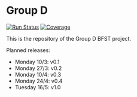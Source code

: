 # Group D
[![Run Status](https://api.shippable.com/projects/58bd4a7dedea8405002fd156/badge?branch=develop)](https://app.shippable.com/projects/58bd4a7dedea8405002fd156)
[![Coverage](https://api.shippable.com/projects/58bd4a7dedea8405002fd156/coverageBadge?branch=develop)](https://app.shippable.com/projects/58bd4a7dedea8405002fd156)

This is the repository of the Group D BFST project.


Planned releases:
* Monday 10/3: v0.1
* Monday 27/3: v0.2
* Monday 10/4: v0.3
* Monday 24/4: v0.4
* Tuesday 16/5: v1.0 
